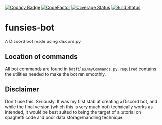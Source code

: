 [![Codacy Badge](https://api.codacy.com/project/badge/Grade/8d2a348a96014c2a90b0f3ab62c0a2d7)](https://app.codacy.com/app/padkinsdev/funsies-bot?utm_source=github.com&utm_medium=referral&utm_content=padkinsdev/funsies-bot&utm_campaign=Badge_Grade_Dashboard)
[![CodeFactor](https://www.codefactor.io/repository/github/padkinsdev/funsies-bot/badge)](https://www.codefactor.io/repository/github/padkinsdev/funsies-bot)
[![Coverage Status](https://coveralls.io/repos/github/padkinsdev/funsies-bot/badge.svg?branch=master)](https://coveralls.io/github/padkinsdev/funsies-bot?branch=master)
[![Build Status](https://travis-ci.org/padkinsdev/funsies-bot.svg?branch=master)](https://travis-ci.org/padkinsdev/funsies-bot)

# funsies-bot
A Discord bot made using discord.py

## Location of commands
All bot commands are found in `botfiles/myCommands.py`. `required` contains the utilities needed to make the bot run smoothly.

## Disclaimer
Don't use this. Seriously. It was my first stab at creating a Discord bot, and while the final version (which this is very much not) technically works as intended, it would be best suited to being the target of a tutorial on spaghetti code and poor data storage/handling technique.
